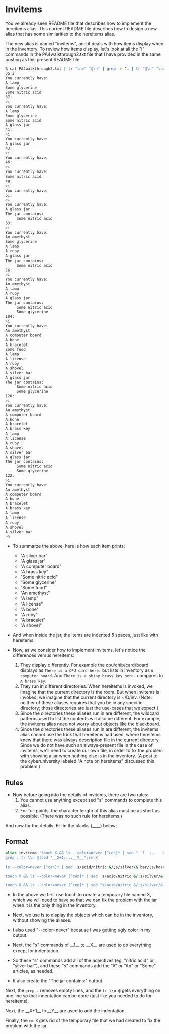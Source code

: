 # Invitems

You've already seen README file that describes how to implement the hereitems alias.
This current README file describes how to design a new alias that has some similarities to the hereitems alias.

The new alias is named "invitems", and it deals with how items display when in the inventory.
To review how items display, let's look at all the "i" commands in the PA4walkthrough2.txt file that I have provided in the same posting as this present README file:

```bash
% cat PA4walkthrough2.txt | tr "\n>" "@\n" | grep -n ^i | tr "@\n" "\n>" | sed 's/>\([0-9]*:\)/\1\n>/'
35:i
You currently have:
A lamp
Some glycerine
Some nitric acid
37:
>i
You currently have:
A lamp
Some glycerine
Some nitric acid
A glass jar
41:
>i
You currently have:
A glass jar
43:
>i
You currently have:
46:
>i
You currently have:
Some nitric acid
48:
>i
You currently have:
51:
>i
You currently have:
A glass jar
The jar contains:
     Some nitric acid
53:
>i
You currently have:
An amethyst
Some glycerine
A lamp
A ruby
A glass jar
The jar contains:
     Some nitric acid
56:
>i
You currently have:
An amethyst
A lamp
A ruby
A glass jar
The jar contains:
     Some nitric acid
     Some glycerine
104:
>i
You currently have:
An amethyst
A computer board
A bone
A bracelet
Some food
A lamp
A license
A ruby
A shovel
A silver bar
A glass jar
The jar contains:
     Some nitric acid
     Some glycerine
120:
>i
You currently have:
An amethyst
A computer board
A bone
A bracelet
A brass key
A lamp
A license
A ruby
A shovel
A silver bar
A glass jar
The jar contains:
     Some nitric acid
     Some glycerine
122:
>i
You currently have:
An amethyst
A computer board
A bone
A bracelet
A brass key
A lamp
A license
A ruby
A shovel
A silver bar
>%
```

- To summarze the above, here is how each item prints:
    - "A silver bar"
    - "A glass jar"
    - "A computer board"
    - "A brass key"
    - "Some nitric acid"
    - "Some glycerine"
    - "Some food"
    - "An amethyst"
    - "A lamp"
    - "A license"
    - "A bone"
    - "A ruby"
    - "A bracelet"
    - "A shovel"

- And when inside the jar, the items are indented *5* spaces, just like with hereitems.

- Now, as we consider how to implement invitems, let's notice the differences versus hereitems:
  1. They display differently. For example the cpu/chip/card/board displays as `There is a CPU card here.` but lists in inventory as `A computer board`. And `There is a shiny brass key here.` compares to `A brass key`.
  2. They run in different directories. When hereitems is invoked, we imagine that the current directory is the room. But when invitems is invoked, we imagine that the current directory is ~/D/inv. (Note: neither of these aliases requires that you be in any specific directory; those directories are just the use-cases that we expect.)
  3. Since the directories these aliases run in are different, the wildcard patterns used to list the contents will also be different. For example, the invitems alias need not worry about objects like the blackboard.
  4. Since the directories these aliases run in are different, the invitems alias cannot use the trick that hereitems had used, where hereitems knew that there was always description file in the current directory. Since we do not have such an always-present file in the case of invitems, we'll need to create our own file, in order to fix the problem with showing a jar when nothing else is in the inventory. (A post to the cyberuniversity labeled "A note on hereitems" discussed this problem.)

## Rules

- Now before going into the details of invitems, there are two rules:
  1. You cannot use anything except sed "s" commands to complete this alias.
  2. For full points, the character length of this alias must be as short as possible. (There was no such rule for hereitems.)

And now for the details. Fill in the blanks (\_\_\_\_) below:

## Format

```tcsh
alias invitems 'touch X && ls --color=never [^cen]* | sed "__1__;...__X__" |\
grep .|tr \\n @|sed "__X+1;...__Y__";rm X

ls --color=never [^cen]* | sed 's/acid/nitric &/;s/silver/& bar/;s/board/computer &/;s/key/brass &/;s/X/glass jar/;s/^\(ni\|gly\|fo\).*/Some &/;s/^[^S].*[^:]$/A &/;s/A \([aeiou]\)/An \1/;s/\(jar\):/The \1 contains:/'

touch X && ls --color=never [^cen]* | sed 's/acid/nitric &/;s/silver/& bar/;s/board/computer &/;s/key/brass &/;s/X/glass jar/;s/^\(ni\|gly\|fo\).*/Some &/;s/^[^S].*[^:]$/A &/;s/A \([aeiou]\)/An \1/;s/\(jar\):/The \1 contains:/' | grep . | tr \\n @ | sed 's/The jar contains:@$//;s/\(:@\)\(.*@\)/\1     \2/;s/\(:.*acid\@\)\(S\)/\1     \2/;s/@/\n/g';rm X

touch X && ls --color=never [^cen]* | sed "s/acid/nitric &/;s/silver/& bar/;s/board/computer &/;s/key/brass &/;s/X/glass jar/;s/"\^"\(ni\|gly\|fo\).*/Some &/;s/"\^"[^S].*[^:]"\$"/A &/;s/A \([aeiou]\)/An \1/;s/\(jar\):/The \1 contains:/" | grep . | tr \\n @ | sed "s/The jar contains:@"\$"//;s/\(:@\)\(.*@\)/\1     \2/;s/\(:.*acid\@\)\(S\)/\1     \2/;s/@/\n/g" ; rm X
```

- In the above we first use touch to create a temporary file named X, which we will need to have so that we can fix the problem with the jar when it is the only thing in the inventory.

- Next, we use ls to display the objects which can be in the inventory, without showing the aliases.

- I also used "--color=never" because I was getting ugly color in my output.

- Next, the "s" commands of \_\_1\_\_ to \_\_X\_\_ are used to do everything except for indentation.
- So these "s" commands add all of the adjectives (eg, "nitric acid" or "silver bar"), and these "s" commands add the "A" or "An" or "Some" articles, as needed.
- It also create the "The jar contains:" output.

Next, the `grep .` removes empty lines, and the `tr \\n @` gets everything on one line so that indentation can be done (just like you needed to do for hereitems).

Next, the \_\_X+1\_\_ to \_\_Y\_\_ are used to add the indentation.

Finally, the `rm X` gets rid of the temporary file that we had created to fix the problem with the jar.
